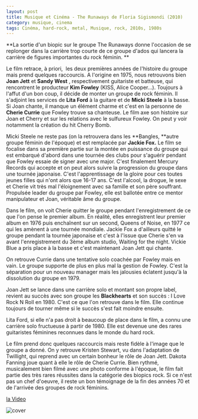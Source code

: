 ```yaml
---
layout: post
title: Musique et Cinéma - The Runaways de Floria Sigismondi (2010)
category: musique, cinema
tags: Cinéma, hard-rock, metal, Musique, rock, 2010s, 1980s
---
```

**La sortie d'un biopic sur le groupe The Runaways donne l'occasion de se replonger dans la carrière trop courte de ce groupe d'ados qui lancera la carrière de figures importantes du rock féminin. **

Le film retrace, à priori,  les deux premières années de l'histoire du groupe mais prend quelques raccourcis. A l'origine en 1975, nous retrouvons bien **Joan Jett** et **Sandy West** , respectivement guitariste et batteuse, qui rencontrent le producteur **Kim Fowley** (KISS, Alice Cooper...). Toujours à l'affut d'un bon coup, il décide de monter un groupe de rock féminin. Il s'adjoint les services de **Lita Ford** à la guitare et de **Micki Steele** à la basse. Si Joan chante, il manque un élément charme et c'est en la personne de **Cherie Currie** que Fowley trouve sa chanteuse. Le film axe son histoire sur Joan et Cherry et sur les relations avec le sulfureux Fowley. On peut y voir notamment la création du hit Cherry Bomb.

Micki Steele ne reste pas (on la retrouvera dans les **Bangles, **autre groupe féminin de l'époque) et est remplacée par **Jackie Fox.** Le film se focalise dans sa première partie sur la montée en puissance du groupe qui est embarqué d'abord dans une tournée des clubs pour s'aguérir pendant que Fowley essaie de signer avec une major. C'est finalement Mercury Records qui accepte et on peut alors suivre la progression du groupe dans une tournée japonaise. C'est l'apprentissage de la gloire pour ces toutes jeunes filles qui n'ont alors que 16-17 ans. C'est l'alcool, la drogue, le sexe et Cherie vit très mal l'éloignement avec sa famille et son père souffrant. Propulsée leader du groupe par Fowley, elle est ballotée entre ce mentor manipulateur et Joan, véritable âme du groupe.

Dans le film, on voit Cherie quitter le groupe pendant l'enregistrement de ce que l'on pense le premier album. En réalité, elles enregistrent leur premier album en 1976 puis enchaînent sur un second, Queens of Noise, en 1977 ce qui les amènent à une tournée mondiale. Jackie Fox a d'ailleurs quitté le groupe pendant la tournée japonaise et c'est à l'issue que Cherie s'en va avant l'enregistrement du 3ème album studio, Waiting for the night. Vickie Blue a pris place à la basse et c'est maintenant Joan Jett qui chante.

On retrouve Currie dans une tentative solo coachée par Fowley mais en vain. Le groupe supporte de plus en plus mal la gestion de Fowley. C'est la séparation pour un nouveau manager mais les jalousies éclatent jusqu'à la dissolution du groupe en 1979.

Joan Jett se lance dans une carrière solo et montant son propre label, revient au succès avec son groupe les **Blackhearts** et son succès : I Love Rock N Roll en 1980. C'est ce que l'on retrouve dans le film. Elle continue toujours de tourner même si le succès s'est fait moindre ensuite.

Lita Ford, si elle n'a pas droit à beaucoup de place dans le film, a connu une carrière solo fructueuse à partir de 1980. Elle est devenue une des rares guitaristes féminines reconnues dans le monde du hard rock.

Le film prend donc quelques raccourcis mais reste fidèle à l'image que le groupe a donné. On y retrouve Kristen Stewart, vu dans l'adaptation de Twillight, qui reprend avec un certain bonheur le rôle de Joan Jett. Dakota Fanning joue quant à elle le rôle de Cherie Currie. Bien rythmé, musicalement bien filmé avec une photo conforme à l'époque, le film fait partie des très rares réussites dans la catégorie des biopics rock. Si ce n'est pas un chef d'oeuvre, il reste un bon témoignage de la fin des années 70 et de l'arrivée des groupes de rock féminins.


[la Video](https://www.youtube.com/watch?v=uHpEJ749TRM)

![cover](http://cheziceman.files.wordpress.com/2014/11/runaways.jpg)
